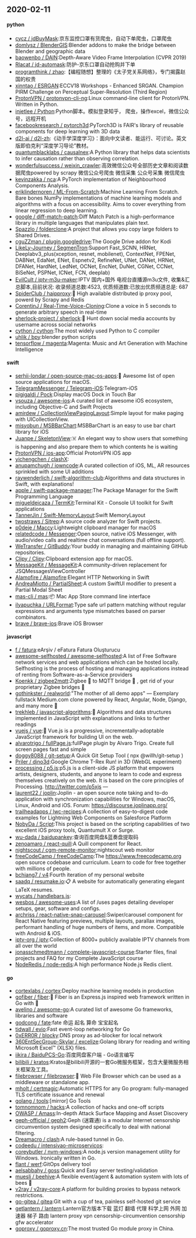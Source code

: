 ## 2020-02-11

#### python
* [cycz / jdBuyMask](https://github.com/cycz/jdBuyMask):京东监控口罩有货爬虫，自动下单爬虫，口罩爬虫
* [domlysz / BlenderGIS](https://github.com/domlysz/BlenderGIS):Blender addons to make the bridge between Blender and geographic data
* [baowenbo / DAIN](https://github.com/baowenbo/DAIN):Depth-Aware Video Frame Interpolation (CVPR 2019)
* [Rlacat / jd-automask](https://github.com/Rlacat/jd-automask):防护-京东口罩自动抢购并下单
* [programthink / zhao](https://github.com/programthink/zhao):【编程随想】整理的《太子党关系网络》，专门揭露赵国的权贵
* [xinntao / ESRGAN](https://github.com/xinntao/ESRGAN):ECCV18 Workshops - Enhanced SRGAN. Champion PIRM Challenge on Perceptual Super-Resolution (Third Region)
* [ProtonVPN / protonvpn-cli-ng](https://github.com/ProtonVPN/protonvpn-cli-ng):Linux command-line client for ProtonVPN. Written in Python.
* [injetlee / Python](https://github.com/injetlee/Python):Python脚本。模拟登录知乎， 爬虫，操作excel，微信公众号，远程开机
* [facebookresearch / pytorch3d](https://github.com/facebookresearch/pytorch3d):PyTorch3D is FAIR's library of reusable components for deep learning with 3D data
* [d2l-ai / d2l-zh](https://github.com/d2l-ai/d2l-zh):《动手学深度学习》：面向中文读者、能运行、可讨论。英文版即伯克利“深度学习导论”教材。
* [quantumblacklabs / causalnex](https://github.com/quantumblacklabs/causalnex):A Python library that helps data scientists to infer causation rather than observing correlation.
* [wonderfulsuccess / weixin_crawler](https://github.com/wonderfulsuccess/weixin_crawler):高效微信公众号全部历史文章和阅读数据爬虫powered by scrapy 微信公众号爬虫 微信采集 公众号采集 微信爬虫
* [kevinzakka / nca](https://github.com/kevinzakka/nca):A PyTorch implementation of Neighbourhood Components Analysis.
* [eriklindernoren / ML-From-Scratch](https://github.com/eriklindernoren/ML-From-Scratch):Machine Learning From Scratch. Bare bones NumPy implementations of machine learning models and algorithms with a focus on accessibility. Aims to cover everything from linear regression to deep learning.
* [google / diff-match-patch](https://github.com/google/diff-match-patch):Diff Match Patch is a high-performance library in multiple languages that manipulates plain text.
* [Spazzlo / folderclone](https://github.com/Spazzlo/folderclone):A project that allows you copy large folders to Shared Drives.
* [cguZZman / plugin.googledrive](https://github.com/cguZZman/plugin.googledrive):The Google Drive addon for Kodi
* [LikeLy-Journey / SegmenTron](https://github.com/LikeLy-Journey/SegmenTron):Support Fast_SCNN, HRNet, Deeplabv3_plus(xception, resnet, mobilenet), ContextNet, FPENet, DABNet, EdaNet, ENet, Espnetv2, RefineNet, UNet, DANet, HRNet, DFANet, HardNet, LedNet, OCNet, EncNet, DuNet, CGNet, CCNet, BiSeNet, PSPNet, ICNet, FCN, deeplab)
* [EvilCult / iptv-m3u-maker](https://github.com/EvilCult/iptv-m3u-maker):IPTV 国内+国外 电视台直播源m3u文件, 收集&汇总脚本,目前状况: 收录频道总数:4523, 优质频道数:已放出优质频道总是: 687
* [SpiderClub / haipproxy](https://github.com/SpiderClub/haipproxy):💖
High available distributed ip proxy pool, powerd by Scrapy and Redis
* [CorentinJ / Real-Time-Voice-Cloning](https://github.com/CorentinJ/Real-Time-Voice-Cloning):Clone a voice in 5 seconds to generate arbitrary speech in real-time
* [sherlock-project / sherlock](https://github.com/sherlock-project/sherlock):🔎
Hunt down social media accounts by username across social networks
* [cython / cython](https://github.com/cython/cython):The most widely used Python to C compiler
* [uhlik / bpy](https://github.com/uhlik/bpy):blender python scripts
* [tensorflow / magenta](https://github.com/tensorflow/magenta):Magenta: Music and Art Generation with Machine Intelligence

#### swift
* [serhii-londar / open-source-mac-os-apps](https://github.com/serhii-londar/open-source-mac-os-apps):🚀
Awesome list of open source applications for macOS.
* [TelegramMessenger / Telegram-iOS](https://github.com/TelegramMessenger/Telegram-iOS):Telegram-iOS
* [pigigaldi / Pock](https://github.com/pigigaldi/Pock):Display macOS Dock in Touch Bar
* [vsouza / awesome-ios](https://github.com/vsouza/awesome-ios):A curated list of awesome iOS ecosystem, including Objective-C and Swift Projects
* [amirdew / CollectionViewPagingLayout](https://github.com/amirdew/CollectionViewPagingLayout):Simple layout for make paging with UICollectionView.
* [misyobun / MSBBarChart](https://github.com/misyobun/MSBBarChart):MSBBarChart is an easy to use bar chart library for iOS
* [Juanpe / SkeletonView](https://github.com/Juanpe/SkeletonView):☠️
An elegant way to show users that something is happening and also prepare them to which contents he is waiting
* [ProtonVPN / ios-app](https://github.com/ProtonVPN/ios-app):Official ProtonVPN iOS app
* [yichengchen / clashX](https://github.com/yichengchen/clashX):
* [anupamchugh / iowncode](https://github.com/anupamchugh/iowncode):A curated collection of iOS, ML, AR resources sprinkled with some UI additions
* [raywenderlich / swift-algorithm-club](https://github.com/raywenderlich/swift-algorithm-club):Algorithms and data structures in Swift, with explanations!
* [apple / swift-package-manager](https://github.com/apple/swift-package-manager):The Package Manager for the Swift Programming Language
* [migueldeicaza / TermKit](https://github.com/migueldeicaza/TermKit):Terminal Kit - Console UI toolkit for Swift applications
* [TannerJin / Swift-MemoryLayout](https://github.com/TannerJin/Swift-MemoryLayout):Swift MemoryLayout
* [twostraws / Sitrep](https://github.com/twostraws/Sitrep):A source code analyzer for Swift projects.
* [p0deje / Maccy](https://github.com/p0deje/Maccy):Lightweight clipboard manager for macOS
* [relatedcode / Messenger](https://github.com/relatedcode/Messenger):Open source, native iOS Messenger, with audio/video calls and realtime chat conversations (full offline support).
* [WeTransfer / GitBuddy](https://github.com/WeTransfer/GitBuddy):Your buddy in managing and maintaining GitHub repositories.
* [Clipy / Clipy](https://github.com/Clipy/Clipy):Clipboard extension app for macOS.
* [MessageKit / MessageKit](https://github.com/MessageKit/MessageKit):A community-driven replacement for JSQMessagesViewController
* [Alamofire / Alamofire](https://github.com/Alamofire/Alamofire):Elegant HTTP Networking in Swift
* [AndreaMiotto / PartialSheet](https://github.com/AndreaMiotto/PartialSheet):A custom SwiftUI modifier to present a Partial Modal Sheet
* [mas-cli / mas](https://github.com/mas-cli/mas):📦
Mac App Store command line interface
* [ilyapuchka / URLFormat](https://github.com/ilyapuchka/URLFormat):Type safe url pattern matching without regular expressions and arguments type mismatches based on parser combinators.
* [brave / brave-ios](https://github.com/brave/brave-ios):Brave iOS Browser

#### javascript
* [f / fatura](https://github.com/f/fatura):eArşiv / eFatura Fatura Oluşturucu
* [awesome-selfhosted / awesome-selfhosted](https://github.com/awesome-selfhosted/awesome-selfhosted):A list of Free Software network services and web applications which can be hosted locally. Selfhosting is the process of hosting and managing applications instead of renting from Software-as-a-Service providers
* [Koenkk / zigbee2mqtt](https://github.com/Koenkk/zigbee2mqtt):Zigbee
🐝
to MQTT bridge
🌉
, get rid of your proprietary Zigbee bridges
🔨
* [gothinkster / realworld](https://github.com/gothinkster/realworld):"The mother of all demo apps" — Exemplary fullstack Medium.com clone powered by React, Angular, Node, Django, and many more
🏅
* [trekhleb / javascript-algorithms](https://github.com/trekhleb/javascript-algorithms):📝
Algorithms and data structures implemented in JavaScript with explanations and links to further readings
* [vuejs / vue](https://github.com/vuejs/vue):🖖
Vue.js is a progressive, incrementally-adoptable JavaScript framework for building UI on the web.
* [alvarotrigo / fullPage.js](https://github.com/alvarotrigo/fullPage.js):fullPage plugin by Alvaro Trigo. Create full screen pages fast and simple
* [doggy8088 / git-setup](https://github.com/doggy8088/git-setup):A Quick Git Setup Tool ( npx @willh/git-setup )
* [Priler / dino3d](https://github.com/Priler/dino3d):Google Chrome T-Rex Run! in 3D (WebGL experiment)
* [processing / p5.js](https://github.com/processing/p5.js):p5.js is a client-side JS platform that empowers artists, designers, students, and anyone to learn to code and express themselves creatively on the web. It is based on the core principles of Processing. http://twitter.com/p5xjs —
* [laurent22 / joplin](https://github.com/laurent22/joplin):Joplin - an open source note taking and to-do application with synchronization capabilities for Windows, macOS, Linux, Android and iOS. Forum: https://discourse.joplinapp.org/
* [trailheadapps / lwc-recipes](https://github.com/trailheadapps/lwc-recipes):A collection of easy-to-digest code examples for Lightning Web Components on Salesforce Platform
* [NobyDa / Script](https://github.com/NobyDa/Script):This project is based on the scripting capabilities of two excellent iOS proxy tools, Quantumult X or Surge.
* [wu-dada / baidupankey](https://github.com/wu-dada/baidupankey):查询百度网盘&蓝奏盘提取码
* [zenoamaro / react-quill](https://github.com/zenoamaro/react-quill):A Quill component for React.
* [nightscout / cgm-remote-monitor](https://github.com/nightscout/cgm-remote-monitor):nightscout web monitor
* [freeCodeCamp / freeCodeCamp](https://github.com/freeCodeCamp/freeCodeCamp):The https://www.freecodecamp.org open source codebase and curriculum. Learn to code for free together with millions of people.
* [bchiang7 / v4](https://github.com/bchiang7/v4):Fourth iteration of my personal website
* [saadq / resumake.io](https://github.com/saadq/resumake.io):📋
A website for automatically generating elegant LaTeX resumes.
* [wycats / handlebars.js](https://github.com/wycats/handlebars.js):
* [wesbos / awesome-uses](https://github.com/wesbos/awesome-uses):A list of /uses pages detailing developer setups, gear, software and configs.
* [archriss / react-native-snap-carousel](https://github.com/archriss/react-native-snap-carousel):Swiper/carousel component for React Native featuring previews, multiple layouts, parallax images, performant handling of huge numbers of items, and more. Compatible with Android & iOS.
* [iptv-org / iptv](https://github.com/iptv-org/iptv):Collection of 8000+ publicly available IPTV channels from all over the world
* [jonasschmedtmann / complete-javascript-course](https://github.com/jonasschmedtmann/complete-javascript-course):Starter files, final projects and FAQ for my Complete JavaScript course
* [NodeRedis / node-redis](https://github.com/NodeRedis/node-redis):A high performance Node.js Redis client.

#### go
* [cortexlabs / cortex](https://github.com/cortexlabs/cortex):Deploy machine learning models in production
* [gofiber / fiber](https://github.com/gofiber/fiber):🚀
Fiber is an Express.js inspired web framework written in Go with
💖
* [avelino / awesome-go](https://github.com/avelino/awesome-go):A curated list of awesome Go frameworks, libraries and software
* [godcong / fate](https://github.com/godcong/fate):fate 命运 起名 算命 宝宝起名
* [tidwall / evio](https://github.com/tidwall/evio):Fast event-loop networking for Go
* [0xERR0R / blocky](https://github.com/0xERR0R/blocky):DNS proxy as ad-blocker for local network
* [360EntSecGroup-Skylar / excelize](https://github.com/360EntSecGroup-Skylar/excelize):Golang library for reading and writing Microsoft Excel™ (XLSX) files.
* [iikira / BaiduPCS-Go](https://github.com/iikira/BaiduPCS-Go):百度网盘客户端 - Go语言编写
* [bilibili / kratos](https://github.com/bilibili/kratos):Kratos是bilibili开源的一套Go微服务框架，包含大量微服务相关框架及工具。
* [filebrowser / filebrowser](https://github.com/filebrowser/filebrowser):📂
Web File Browser which can be used as a middleware or standalone app.
* [mholt / certmagic](https://github.com/mholt/certmagic):Automatic HTTPS for any Go program: fully-managed TLS certificate issuance and renewal
* [golang / tools](https://github.com/golang/tools):[mirror] Go Tools
* [tomnomnom / hacks](https://github.com/tomnomnom/hacks):A collection of hacks and one-off scripts
* [OWASP / Amass](https://github.com/OWASP/Amass):In-depth Attack Surface Mapping and Asset Discovery
* [geph-official / geph2](https://github.com/geph-official/geph2):Geph (迷霧通) is a modular Internet censorship circumvention system designed specifically to deal with national filtering.
* [Dreamacro / clash](https://github.com/Dreamacro/clash):A rule-based tunnel in Go.
* [codeedu / intensivao-microservicos](https://github.com/codeedu/intensivao-microservicos):
* [coreybutler / nvm-windows](https://github.com/coreybutler/nvm-windows):A node.js version management utility for Windows. Ironically written in Go.
* [flant / werf](https://github.com/flant/werf):GitOps delivery tool
* [aelsabbahy / goss](https://github.com/aelsabbahy/goss):Quick and Easy server testing/validation
* [muesli / beehive](https://github.com/muesli/beehive):A flexible event/agent & automation system with lots of bees
🐝
* [v2ray / v2ray-core](https://github.com/v2ray/v2ray-core):A platform for building proxies to bypass network restrictions.
* [go-gitea / gitea](https://github.com/go-gitea/gitea):Git with a cup of tea, painless self-hosted git service
* [getlantern / lantern](https://github.com/getlantern/lantern):Lantern官方版本下载 蓝灯 翻墙 代理 科学上网 外网 加速器 梯子 路由 lantern proxy vpn censorship-circumvention censorship gfw accelerator
* [goproxy / goproxy.cn](https://github.com/goproxy/goproxy.cn):The most trusted Go module proxy in China.
